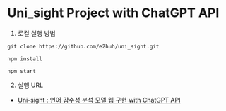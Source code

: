 # Uni_sight Project with ChatGPT API

1. 로컬 실행 방법
```
git clone https://github.com/e2huh/uni_sight.git

npm install

npm start
```
2. 실행 URL
- [Uni-sight : 언어 감수성 분석 모델 웹 구현 with ChatGPT API](https://e2huh.github.io/uni_sight/)